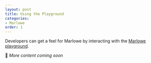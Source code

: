 ```yaml
---
layout: post
title: Using the Playground
categories:
- Marlowe
order: 1
---
```


Developers can get a feel for Marlowe by interacting with the [Marlowe playground](https://alpha.marlowe.iohkdev.io/#/).

🚧 _More content coming soon_